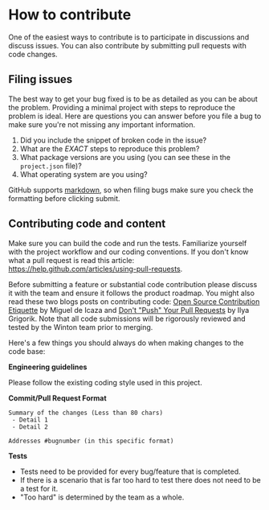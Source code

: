 # How to contribute

One of the easiest ways to contribute is to participate in discussions and discuss issues. You can also contribute by submitting pull requests with code changes.

## Filing issues
The best way to get your bug fixed is to be as detailed as you can be about the problem.
Providing a minimal project with steps to reproduce the problem is ideal.
Here are questions you can answer before you file a bug to make sure you're not missing any important information.

1. Did you include the snippet of broken code in the issue?
2. What are the *EXACT* steps to reproduce this problem?
3. What package versions are you using (you can see these in the `project.json` file)?
4. What operating system are you using?

GitHub supports [markdown](https://help.github.com/articles/github-flavored-markdown/), so when filing bugs make sure you check the formatting before clicking submit.

## Contributing code and content
Make sure you can build the code and run the tests. Familiarize yourself with the project workflow and our coding conventions. If you don't know what a pull request is read this article: https://help.github.com/articles/using-pull-requests.

Before submitting a feature or substantial code contribution please discuss it with the team and ensure it follows the product roadmap. You might also read these two blogs posts on contributing code: [Open Source Contribution Etiquette](http://tirania.org/blog/archive/2010/Dec-31.html) by Miguel de Icaza and [Don't "Push" Your Pull Requests](https://www.igvita.com/2011/12/19/dont-push-your-pull-requests/) by Ilya Grigorik. Note that all code submissions will be rigorously reviewed and tested by the Winton team prior to merging.

Here's a few things you should always do when making changes to the code base:

**Engineering guidelines**

Please follow the existing coding style used in this project.

**Commit/Pull Request Format**

```
Summary of the changes (Less than 80 chars)
 - Detail 1
 - Detail 2

Addresses #bugnumber (in this specific format)
```

**Tests**

-  Tests need to be provided for every bug/feature that is completed.
-  If there is a scenario that is far too hard to test there does not need to be a test for it.
  - "Too hard" is determined by the team as a whole.